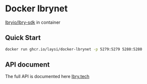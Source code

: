 # Docker lbrynet
[lbryio/lbry-sdk](https://github.com/lbryio/lbry-sdk) in container

## Quick Start
``` bash
docker run ghcr.io/laysi/docker-lbrynet -p 5279:5279 5280:5280
```

## API document
The full API is documented here [lbry.tech](https://lbry.tech/api/sdk)
